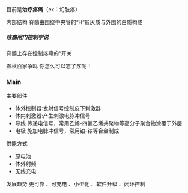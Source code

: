 目前是**治疗疼痛**（ex：幻肢疼）


内部结构
脊髓由围绕中央管的“H”形灰质与外围的白质构成

##### 疼痛闸门控制学说

脊髓上存在控制疼痛的“开关

春秋百家争鸣
你怎么可以忘了疼呢！


### Main

主要部件
- 体外控制器:发射信号控制皮下刺激器
- 体内刺激器:产生刺激电脉冲信号
- 导线
	传递电信号，常用乙烯-四氟乙烯共聚物等高分子聚合物涂覆于外层
- 电极
	施加电脉冲信号，常用铂-铱等合金制成


供能方式
- 原电池
- 体外射频
- 无线充电


发展趋势
更可靠 、可充电 、小型化 、软件升级 、闭环控制